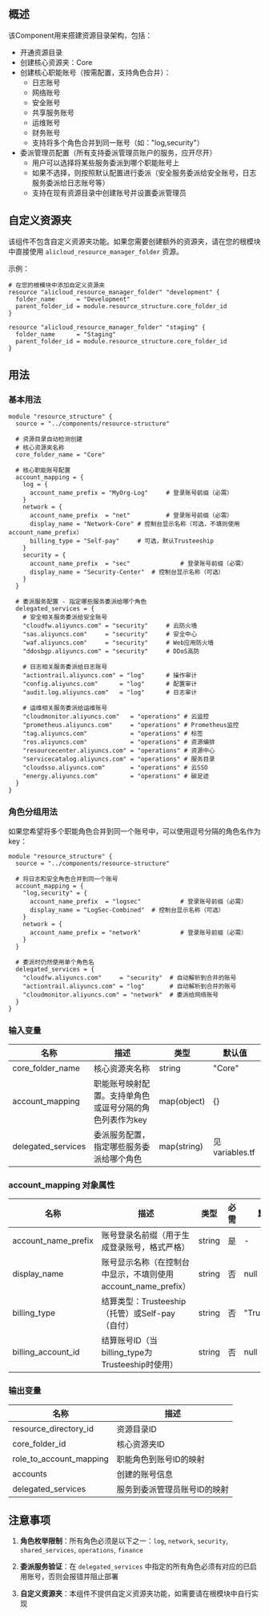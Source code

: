## 概述

该Component用来搭建资源目录架构，包括：

- 开通资源目录
- 创建核心资源夹：Core
- 创建核心职能账号（按需配置，支持角色合并）：
    - 日志账号
    - 网络账号
    - 安全账号
    - 共享服务账号
    - 运维账号
    - 财务账号
    - 支持将多个角色合并到同一账号（如："log,security"）
- 委派管理员配置（所有支持委派管理员账户的服务，应开尽开）
  - 用户可以选择将某些服务委派到哪个职能账号上
  - 如果不选择，则按照默认配置进行委派（安全服务委派给安全账号，日志服务委派给日志账号等）
  - 支持在现有资源目录中创建账号并设置委派管理员

## 自定义资源夹

该组件不包含自定义资源夹功能。如果您需要创建额外的资源夹，请在您的根模块中直接使用 `alicloud_resource_manager_folder` 资源。

示例：
```hcl
# 在您的根模块中添加自定义资源夹
resource "alicloud_resource_manager_folder" "development" {
  folder_name      = "Development"
  parent_folder_id = module.resource_structure.core_folder_id
}

resource "alicloud_resource_manager_folder" "staging" {
  folder_name      = "Staging"  
  parent_folder_id = module.resource_structure.core_folder_id
}
```

## 用法

### 基本用法

```hcl
module "resource_structure" {
  source = "../components/resource-structure"

  # 资源目录自动检测创建
  # 核心资源夹名称
  core_folder_name = "Core"
  
  # 核心职能账号配置
  account_mapping = {
    log = {
      account_name_prefix = "MyOrg-Log"     # 登录账号前缀（必需）
    }
    network = {
      account_name_prefix  = "net"          # 登录账号前缀（必需）
      display_name = "Network-Core" # 控制台显示名称（可选，不填则使用account_name_prefix）
      billing_type = "Self-pay"     # 可选，默认Trusteeship
    }
    security = {
      account_name_prefix  = "sec"              # 登录账号前缀（必需）
      display_name = "Security-Center"  # 控制台显示名称（可选）
    }
  }

  # 委派服务配置 - 指定哪些服务委派给哪个角色
  delegated_services = {
    # 安全相关服务委派给安全账号
    "cloudfw.aliyuncs.com" = "security"     # 云防火墙
    "sas.aliyuncs.com"     = "security"     # 安全中心
    "waf.aliyuncs.com"     = "security"     # Web应用防火墙
    "ddosbgp.aliyuncs.com" = "security"     # DDoS高防
    
    # 日志相关服务委派给日志账号
    "actiontrail.aliyuncs.com" = "log"      # 操作审计
    "config.aliyuncs.com"      = "log"      # 配置审计
    "audit.log.aliyuncs.com"   = "log"      # 日志审计
    
    # 运维相关服务委派给运维账号
    "cloudmonitor.aliyuncs.com"   = "operations" # 云监控
    "prometheus.aliyuncs.com"     = "operations" # Prometheus监控
    "tag.aliyuncs.com"            = "operations" # 标签
    "ros.aliyuncs.com"            = "operations" # 资源编排
    "resourcecenter.aliyuncs.com" = "operations" # 资源中心
    "servicecatalog.aliyuncs.com" = "operations" # 服务目录
    "cloudsso.aliyuncs.com"       = "operations" # 云SSO
    "energy.aliyuncs.com"         = "operations" # 碳足迹
  }
}
```

### 角色分组用法

如果您希望将多个职能角色合并到同一个账号中，可以使用逗号分隔的角色名作为 key：

```hcl
module "resource_structure" {
  source = "../components/resource-structure"

  # 将日志和安全角色合并到同一个账号
  account_mapping = {
    "log,security" = {
      account_name_prefix  = "logsec"           # 登录账号前缀（必需）
      display_name = "LogSec-Combined"  # 控制台显示名称（可选）
    }
    network = {
      account_name_prefix = "network"           # 登录账号前缀（必需）
    }
  }

  # 委派时仍然使用单个角色名
  delegated_services = {
    "cloudfw.aliyuncs.com"     = "security"  # 自动解析到合并的账号
    "actiontrail.aliyuncs.com" = "log"       # 自动解析到合并的账号
    "cloudmonitor.aliyuncs.com" = "network"  # 委派给网络账号
  }
}
```

### 输入变量

| 名称 | 描述 | 类型 | 默认值 |
|------|------|------|--------|
| core_folder_name | 核心资源夹名称 | string | "Core" |
| account_mapping | 职能账号映射配置。支持单角色或逗号分隔的角色列表作为key | map(object) | {} |
| delegated_services | 委派服务配置，指定哪些服务委派给哪个角色 | map(string) | 见variables.tf |

### account_mapping 对象属性

| 名称 | 描述 | 类型 | 必需 | 默认值 |
|------|------|------|------|--------|
| account_name_prefix | 账号登录名前缀（用于生成登录账号，格式严格） | string | 是 | - |
| display_name | 账号显示名称（在控制台中显示，不填则使用account_name_prefix） | string | 否 | null |
| billing_type | 结算类型：Trusteeship（托管）或Self-pay（自付） | string | 否 | "Trusteeship" |
| billing_account_id | 结算账号ID（当billing_type为Trusteeship时使用） | string | 否 | null |

### 输出变量

| 名称 | 描述 |
|------|------|
| resource_directory_id | 资源目录ID |
| core_folder_id | 核心资源夹ID |
| role_to_account_mapping | 职能角色到账号ID的映射 |
| accounts | 创建的账号信息 |
| delegated_services | 服务到委派管理员账号ID的映射 |

## 注意事项

1. **角色枚举限制**：所有角色必须是以下之一：`log`, `network`, `security`, `shared_services`, `operations`, `finance`

2. **委派服务验证**：在 `delegated_services` 中指定的所有角色必须有对应的已启用账号，否则会报错并阻止部署

3. **自定义资源夹**：本组件不提供自定义资源夹功能，如需要请在根模块中自行实现